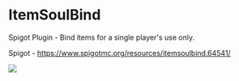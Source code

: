 # ItemSoulBind
Spigot Plugin - Bind items for a single player's use only.

Spigot - https://www.spigotmc.org/resources/itemsoulbind.64541/

![](https://bstats.org/signatures/bukkit/itemsoulbind.svg)
